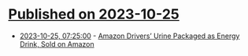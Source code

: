 # [Published on 2023-10-25](index.md)

* [2023-10-25, 07:25:00](https://soylentnews.org/article.pl?sid=23/10/24/0317208&from=rss) - [Amazon Drivers’ Urine Packaged as Energy Drink, Sold on Amazon](https://soylentnews.org/article.pl?sid=23/10/24/0317208&from=rss)
